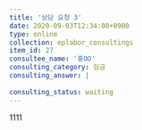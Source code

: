 ```yaml
---
title: '상담 요청 3'
date: 2020-09-03T12:34:00+0900
type: online
collection: eplabor_consultings
item_id: 27
consultee_name: '홍OO'
consulting_category: 임금
consulting_answer: |
    
consulting_status: waiting
---
```


1111
